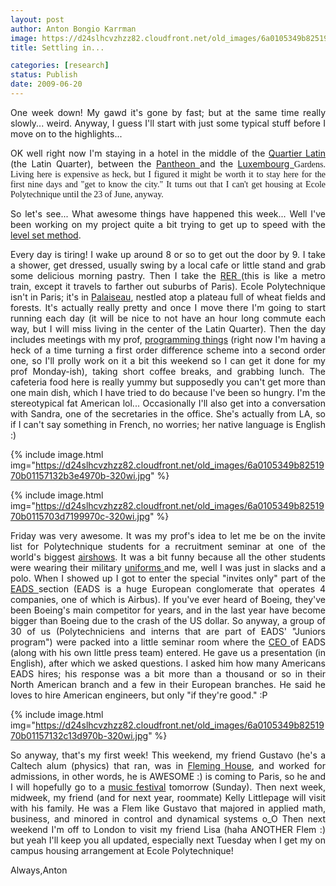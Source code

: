 ```yaml
---
layout: post
author: Anton Bongio Karrman
image: https://d24slhcvzhzz82.cloudfront.net/old_images/6a0105349b8251970b0115703ce64a970c-320wi.jpg
title: Settling in...

categories: [research]
status: Publish
date: 2009-06-20
---
```



<p style="text-align: justify;">One week down! My gawd it's gone by fast; but at the same time really slowly... weird. Anyway, I guess I'll start with just some typical stuff before I move on to the highlights...

<p style="text-align: justify;">OK well right now I'm staying in a hotel in the middle of the <a href="https://en.wikipedia.org/wiki/Latin_Quarter" target="_blank" title="Le Quartier Latin">Quartier Latin</a> (the Latin Quarter), between the <a href="https://en.wikipedia.org/wiki/Panth%C3%A9on,_Paris" target="_blank" title="Le Pantheon">Pantheon </a>and the <a href="https://en.wikipedia.org/wiki/Luxembourg_Gardens" target="_blank" title="Le Jardin du Luxembourg">Luxembourg </a><span style="font-family: Trebuchet MS;">Gardens. Living here is expensive as heck, but I figured it might be worth it to stay here for the first nine days and "get to know the city." It turns out that I can't get housing at Ecole Polytechnique until the 23 of June, anyway.

<p style="text-align: justify;">So let's see... What awesome things have happened this week... Well I've been working on my project quite a bit trying to get up to speed with the <a href="https://en.wikipedia.org/wiki/Level_set_method">level set method</a>. 
<p style="text-align: justify;">Every day is tiring! I wake up around 8 or so to get out the door by 9. I take a shower, get dressed, usually swing by a local cafe or little stand and grab some delicious morning pastry. Then I take the <a href="https://en.wikipedia.org/wiki/RER">RER </a>(this is like a metro train, except it travels to farther out suburbs of Paris). Ecole Polytechnique isn't in Paris; it's in <a href="https://en.wikipedia.org/wiki/Palaiseau" title="Palaiseau">Palaiseau</a>, nestled atop a plateau full of wheat fields and forests. It's actually really pretty and once I move there I'm going to start running each day (it will be nice to not have an hour long commute each way, but I will miss living in the center of the Latin Quarter). Then the day includes meetings with my prof, <a href="https://en.wikipedia.org/wiki/Scilab" target="_blank" title="Scilab">programming things</a> (right now I'm having a heck of a time turning a first order difference scheme into a second order one, so I'll prolly work on it a bit this weekend so I can get it done for my prof Monday-ish), taking short coffee breaks, and grabbing lunch. The cafeteria food here is really yummy but supposedly you can't get more than one main dish, which I have tried to do because I've been so hungry. I'm the stereotypical fat American lol... Occasionally I'll also get into a conversation with Sandra, one of the secretaries in the office. She's actually from LA, so if I can't say something in French, no worries; her native language is English :)


{% include image.html img="https://d24slhcvzhzz82.cloudfront.net/old_images/6a0105349b8251970b01157132b3e4970b-320wi.jpg" %}

{% include image.html img="https://d24slhcvzhzz82.cloudfront.net/old_images/6a0105349b8251970b0115703d7199970c-320wi.jpg" %}<p style="text-align: justify;">Friday was very awesome. It was my prof's idea to let me be on the invite list for Polytechnique students for a recruitment seminar at one of the world's biggest <a href="https://en.wikipedia.org/wiki/Paris_Air_Show" target="_blank">airshows</a>. It was a bit funny because all the other students were wearing their military <a href="https://upload.wikimedia.org/wikipedia/commons/b/b7/Polytechnique_flag_guard_Bastille_Day_2008.jpg" target="_blank">uniforms </a>and me, well I was just in slacks and a polo. When I showed up I got to enter the special "invites only" part of the <a href="https://en.wikipedia.org/wiki/EADS" target="_blank">EADS </a>section (EADS is a huge European conglomerate that operates 4 companies, one of which is Airbus). If you've ever heard of Boeing, they've been Boeing's main competitor for years, and in the last year have become bigger than Boeing due to the crash of the US dollar. So anyway, a group of 30 of us (Polytechniciens and interns that are part of EADS' "Juniors program") were packed into a little seminar room where the <a href="https://en.wikipedia.org/wiki/Louis_Gallois" target="_blank">CEO </a>of EADS (along with his own little press team) entered. He gave us a presentation (in English), after which we asked questions. I asked him how many Americans EADS hires; his response was a bit more than a thousand or so in their North American branch and a few in their European branches. He said he loves to hire American engineers, but only "if they're good." :P


{% include image.html img="https://d24slhcvzhzz82.cloudfront.net/old_images/6a0105349b8251970b01157132c13d970b-320wi.jpg" %}<p style="text-align: justify;">So anyway, that's my first week! This weekend, my friend Gustavo (he's a Caltech alum (physics) that ran, was in <a href="https://fleming.caltech.edu/" target="_blank">Fleming House</a>, and worked for admissions, in other words, he is AWESOME :) is coming to Paris, so he and I will hopefully go to a <a href="https://ezinearticles.com/?French-Music-Festival-La-fete-de-la-musique&amp;id=1129658" target="_blank">music festival</a> tomorrow (Sunday). Then next week, midweek, my friend (and for next year, roommate) Kelly Littlepage will visit with his family. He was a Flem like Gustavo that majored in applied math, business, and minored in control and dynamical systems o_O Then next weekend I'm off to London to visit my friend Lisa (haha ANOTHER Flem :) but yeah I'll keep you all updated, especially next Tuesday when I get my on campus housing arrangement at Ecole Polytechnique!
<p style="text-align: justify;">Always,Anton

